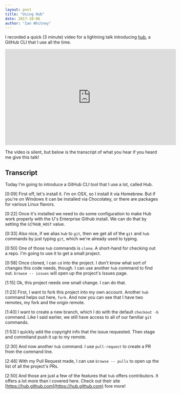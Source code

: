 ```yaml
---
layout: post
title: "Using Hub"
date: 2017-10-06
author: "Ian Whitney"
---
```


I recorded a quick (3 minute) video for a lightning talk introducing [hub](https://hub.github.com), a GitHub CLI that I use all the time.

<iframe width="560" height="315" src="https://www.youtube.com/embed/SdbnNNeE7JM" frameborder="0" allowfullscreen></iframe>

The video is silent, but below is the transcript of what you hear if you heard me give this talk!

<!--break-->

## Transcript

Today I'm going to introduce a GitHub CLI tool that I use a lot, called Hub.

[0:09] First off, let's install it. I'm on OSX, so I install it via Homebrew. But if you're on Windows it can be installed via Chocolatey, or there are packages for various Linux flavors.

[0:22] Once it's installed we need to do some configuration to make Hub work properly with the U's Enterprise Github install. We can do that by setting the `GITHUB_HOST` value.

[0:33] Also nice, if we alias `hub` to `git`, then we get all of the `git` and `hub` commands by just typing `git`, which we're already used to typing.

[0:50] One of those `hub` commands is `clone`. A short-hand for checking out a repo. I'm going to use it to get a small project.

[0:58] Once cloned, I can `cd` into the project. I don't know what sort of changes this code needs, though. I can use another `hub` command to find out. `browse -- issues` will open up the project's Issues page.

[1:15] Ok, this project needs one small change. I can do that.

[1:23] First, I want to fork this project into my own account. Another `hub` command helps out here, `fork`. And now you can see that I have two remotes, my fork and the origin remote.

[1:40] I want to create a new branch, which I do with the default `checkout -b` command. Like I said earlier, we still have access to all of our familiar `git` commands.

[1:53] I quickly add the copyright info that the issue requested. Then stage and commitand push it up to my remote.

[2:30] And now another `hub` command. I use `pull-request` to create a PR from the command line.

[2:48] With my Pull Request made, I can use `browse -- pulls` to open up the list of all the project's PRs.

[2:50] And those are just a few of the features that `hub` offers contributors. It offers a lot more than I covered here. Check out their site [https://hub.github.com](https://hub.github.com) fore more!




